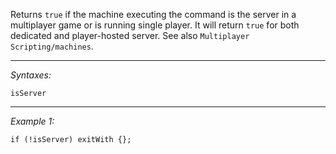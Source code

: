 Returns `true` if the machine executing the command is the server in a multiplayer game or is running single player. It will return `true` for both dedicated and player-hosted server. See also `Multiplayer Scripting/machines`.


---
*Syntaxes:*

`isServer`

---
*Example 1:*

```sqf
if (!isServer) exitWith {};
```